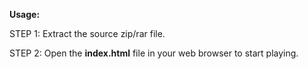 **Usage:**

STEP 1: Extract the source zip/rar file.

STEP 2: Open the **index.html** file in your web browser to start playing.